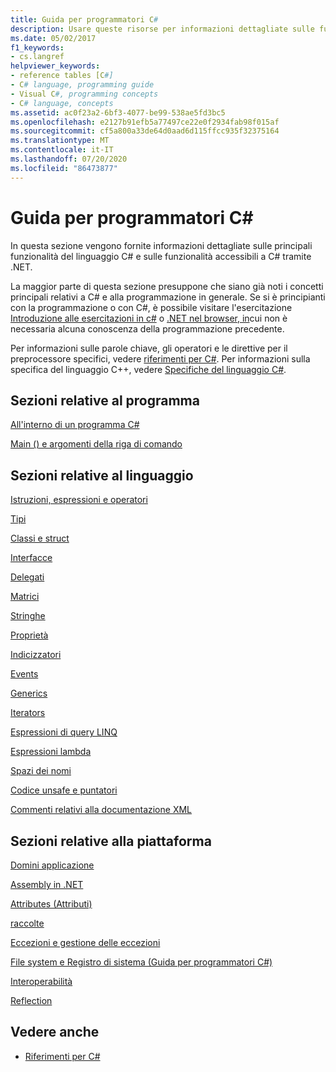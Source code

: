 ```yaml
---
title: Guida per programmatori C#
description: Usare queste risorse per informazioni dettagliate sulle funzionalità principali del linguaggio C# e sulle funzionalità accessibili a C# tramite .NET.
ms.date: 05/02/2017
f1_keywords:
- cs.langref
helpviewer_keywords:
- reference tables [C#]
- C# language, programming guide
- Visual C#, programming concepts
- C# language, concepts
ms.assetid: ac0f23a2-6bf3-4077-be99-538ae5fd3bc5
ms.openlocfilehash: e2127b91efb5a77497ce22e0f2934fab98f015af
ms.sourcegitcommit: cf5a800a33de64d0aad6d115ffcc935f32375164
ms.translationtype: MT
ms.contentlocale: it-IT
ms.lasthandoff: 07/20/2020
ms.locfileid: "86473877"
---
```

# <a name="c-programming-guide"></a>Guida per programmatori C#

In questa sezione vengono fornite informazioni dettagliate sulle principali funzionalità del linguaggio C# e sulle funzionalità accessibili a C# tramite .NET.  
  
 La maggior parte di questa sezione presuppone che siano già noti i concetti principali relativi a C# e alla programmazione in generale. Se si è principianti con la programmazione o con C#, è possibile visitare l'esercitazione [Introduzione alle esercitazioni in c#](../tutorials/intro-to-csharp/index.md) o [.NET nel browser, in](https://dotnet.microsoft.com/learn/dotnet/in-browser-tutorial/1)cui non è necessaria alcuna conoscenza della programmazione precedente.  
  
 Per informazioni sulle parole chiave, gli operatori e le direttive per il preprocessore specifici, vedere [riferimenti per C#](../language-reference/index.md). Per informazioni sulla specifica del linguaggio C++, vedere [Specifiche del linguaggio C#](/dotnet/csharp/language-reference/language-specification/introduction).  
  
## <a name="program-sections"></a>Sezioni relative al programma

[All'interno di un programma C#](./inside-a-program/index.md)  
  
[Main () e argomenti della riga di comando](./main-and-command-args/index.md)  

## <a name="language-sections"></a>Sezioni relative al linguaggio

[Istruzioni, espressioni e operatori](./statements-expressions-operators/index.md)  

 [Tipi](./types/index.md)  

 [Classi e struct](./classes-and-structs/index.md)  
  
 [Interfacce](./interfaces/index.md)  

 [Delegati](./delegates/index.md)  

 [Matrici](./arrays/index.md)  
  
 [Stringhe](./strings/index.md)  
  
 [Proprietà](./classes-and-structs/properties.md)  
  
 [Indicizzatori](./indexers/index.md)  
  
 [Events](./events/index.md)  
  
 [Generics](./generics/index.md)  
  
 [Iterators](./concepts/iterators.md)
  
 [Espressioni di query LINQ](../linq/index.md)  
  
 [Espressioni lambda](./statements-expressions-operators/lambda-expressions.md)  
  
 [Spazi dei nomi](./namespaces/index.md)  
  
 [Codice unsafe e puntatori](./unsafe-code-pointers/index.md)  
  
 [Commenti relativi alla documentazione XML](./xmldoc/index.md)  
  
## <a name="platform-sections"></a>Sezioni relative alla piattaforma

 [Domini applicazione](../../framework/app-domains/application-domains.md)  
  
 [Assembly in .NET](../../standard/assembly/index.md)  
  
 [Attributes (Attributi)](./concepts/attributes/index.md)  
  
 [raccolte](./concepts/collections.md)  
  
 [Eccezioni e gestione delle eccezioni](./exceptions/index.md)  
  
 [File system e Registro di sistema (Guida per programmatori C#)](./file-system/index.md)  
  
 [Interoperabilità](./interop/index.md)  
  
 [Reflection](./concepts/reflection.md)  
  
## <a name="see-also"></a>Vedere anche

- [Riferimenti per C#](../language-reference/index.md)
